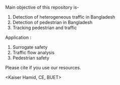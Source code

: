 Main objective of this repository is-
1. Detection of heterogeneous traffic in Bangladesh
2. Detection of pedestrian in Bangladesh
3. Tracking pedestrian and traffic


Application :
1. Surrogate safety
2. Traffic flow analysis
3. Pedestrian safety

Please cite if you use our resources.

<Kaiser Hamid, CE, BUET>
